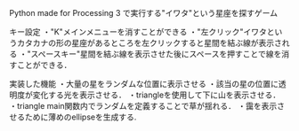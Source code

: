 Python made for Processing 3 で実行する"イワタ"という星座を探すゲーム

キー設定
・"K"メインメニューを消すことができる
・"左クリック"イワタというカタカナの形の星座があるところを左クリックすると星間を結ぶ線が表示される
・"スペースキー"星間を結ぶ線を表示させた後にスペースを押すことで線を消すことができる．

実装した機能
・大量の星をランダムな位置に表示させる
・該当の星の位置に透明度が変化する光を表示させる．
・triangleを使用して下に山を表示させる．
・triangle main関数内でランダムを定義することで草が揺れる．
・靄を表示させるために薄めのellipseを生成する.
